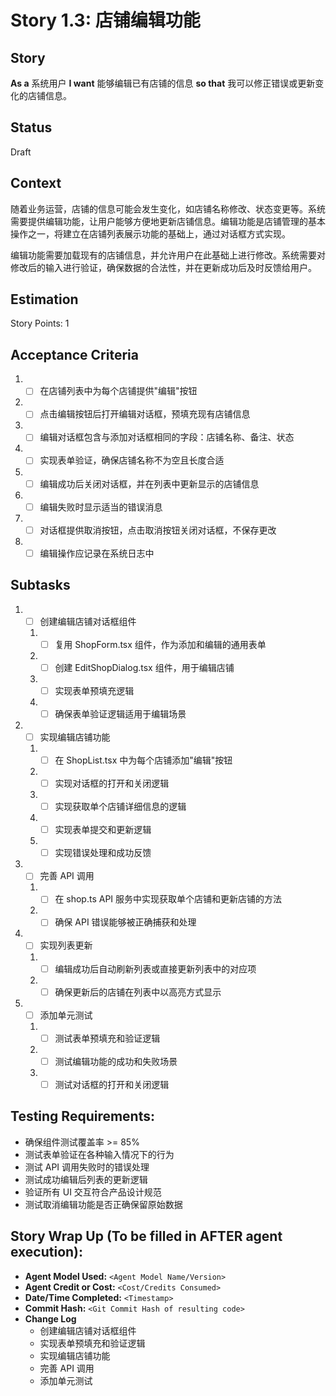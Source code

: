 # Story 1.3: 店铺编辑功能

## Story

**As a** 系统用户
**I want** 能够编辑已有店铺的信息
**so that** 我可以修正错误或更新变化的店铺信息。

## Status

Draft

## Context

随着业务运营，店铺的信息可能会发生变化，如店铺名称修改、状态变更等。系统需要提供编辑功能，让用户能够方便地更新店铺信息。编辑功能是店铺管理的基本操作之一，将建立在店铺列表展示功能的基础上，通过对话框方式实现。

编辑功能需要加载现有的店铺信息，并允许用户在此基础上进行修改。系统需要对修改后的输入进行验证，确保数据的合法性，并在更新成功后及时反馈给用户。

## Estimation

Story Points: 1

## Acceptance Criteria

1. - [ ] 在店铺列表中为每个店铺提供"编辑"按钮
2. - [ ] 点击编辑按钮后打开编辑对话框，预填充现有店铺信息
3. - [ ] 编辑对话框包含与添加对话框相同的字段：店铺名称、备注、状态
4. - [ ] 实现表单验证，确保店铺名称不为空且长度合适
5. - [ ] 编辑成功后关闭对话框，并在列表中更新显示的店铺信息
6. - [ ] 编辑失败时显示适当的错误消息
7. - [ ] 对话框提供取消按钮，点击取消按钮关闭对话框，不保存更改
8. - [ ] 编辑操作应记录在系统日志中

## Subtasks

1. - [ ] 创建编辑店铺对话框组件
   1. - [ ] 复用 ShopForm.tsx 组件，作为添加和编辑的通用表单
   2. - [ ] 创建 EditShopDialog.tsx 组件，用于编辑店铺
   3. - [ ] 实现表单预填充逻辑
   4. - [ ] 确保表单验证逻辑适用于编辑场景
2. - [ ] 实现编辑店铺功能
   1. - [ ] 在 ShopList.tsx 中为每个店铺添加"编辑"按钮
   2. - [ ] 实现对话框的打开和关闭逻辑
   3. - [ ] 实现获取单个店铺详细信息的逻辑
   4. - [ ] 实现表单提交和更新逻辑
   5. - [ ] 实现错误处理和成功反馈
3. - [ ] 完善 API 调用
   1. - [ ] 在 shop.ts API 服务中实现获取单个店铺和更新店铺的方法
   2. - [ ] 确保 API 错误能够被正确捕获和处理
4. - [ ] 实现列表更新
   1. - [ ] 编辑成功后自动刷新列表或直接更新列表中的对应项
   2. - [ ] 确保更新后的店铺在列表中以高亮方式显示
5. - [ ] 添加单元测试
   1. - [ ] 测试表单预填充和验证逻辑
   2. - [ ] 测试编辑功能的成功和失败场景
   3. - [ ] 测试对话框的打开和关闭逻辑

## Testing Requirements:

- 确保组件测试覆盖率 >= 85%
- 测试表单验证在各种输入情况下的行为
- 测试 API 调用失败时的错误处理
- 测试成功编辑后列表的更新逻辑
- 验证所有 UI 交互符合产品设计规范
- 测试取消编辑功能是否正确保留原始数据

## Story Wrap Up (To be filled in AFTER agent execution):

- **Agent Model Used:** `<Agent Model Name/Version>`
- **Agent Credit or Cost:** `<Cost/Credits Consumed>`
- **Date/Time Completed:** `<Timestamp>`
- **Commit Hash:** `<Git Commit Hash of resulting code>`
- **Change Log**
  - 创建编辑店铺对话框组件
  - 实现表单预填充和验证逻辑
  - 实现编辑店铺功能
  - 完善 API 调用
  - 添加单元测试
